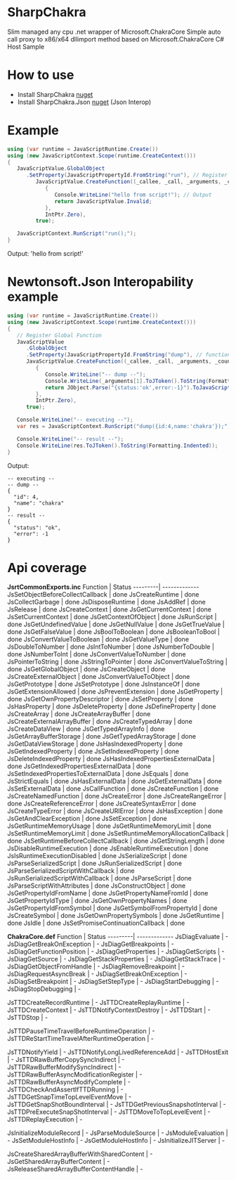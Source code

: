 # SharpChakra
Slim managed any cpu .net wrapper of Microsoft.ChakraCore
Simple auto call proxy to x86/x64 dllimport method based on Microsoft.ChakraCore C# Host Sample

# How to use
- Install SharpChakra [nuget](https://www.nuget.org/packages/SharpChakra)
- Install SharpChakra.Json [nuget](https://www.nuget.org/packages/SharpChakra.Json) (Json Interop)

# Example

```csharp
using (var runtime = JavaScriptRuntime.Create())
using (new JavaScriptContext.Scope(runtime.CreateContext()))
{
   JavaScriptValue.GlobalObject
      .SetProperty(JavaScriptPropertyId.FromString("run"), // Register run function
         JavaScriptValue.CreateFunction((_callee, _call, _arguments, _count, _data) =>
            {
               Console.WriteLine("hello from script!"); // Output
               return JavaScriptValue.Invalid;
            },
            IntPtr.Zero),
         true);

   JavaScriptContext.RunScript("run();");
}
```
Output: 'hello from script!'

# Newtonsoft.Json Interopability example
```csharp
using (var runtime = JavaScriptRuntime.Create())
using (new JavaScriptContext.Scope(runtime.CreateContext()))
{
   // Register Global Function
   JavaScriptValue
      .GlobalObject
      .SetProperty(JavaScriptPropertyId.FromString("dump"), // function name
      JavaScriptValue.CreateFunction((_callee, _call, _arguments, _count, _data) =>
         {
            Console.WriteLine("-- dump --");
            Console.WriteLine(_arguments[1].ToJToken().ToString(Formatting.Indented));
            return JObject.Parse("{status:'ok',error:-1}").ToJavaScriptValue();
         },
         IntPtr.Zero),
      true);

   Console.WriteLine("-- executing --");
   var res = JavaScriptContext.RunScript("dump({id:4,name:'chakra'});");

   Console.WriteLine("-- result --");
   Console.WriteLine(res.ToJToken().ToString(Formatting.Indented));
}
```
Output:
```
-- executing --
-- dump --
{
  "id": 4,
  "name": "chakra"
}
-- result --
{
  "status": "ok",
  "error": -1
}
```

# Api coverage

**JsrtCommonExports.inc**
Function | Status
---------| -------------
JsSetObjectBeforeCollectCallback | done
JsCreateRuntime | done
JsCollectGarbage | done
JsDisposeRuntime | done
JsAddRef | done
JsRelease | done
JsCreateContext | done
JsGetCurrentContext | done
JsSetCurrentContext | done
JsGetContextOfObject | done
JsRunScript | done
JsGetUndefinedValue | done
JsGetNullValue | done
JsGetTrueValue | done
JsGetFalseValue | done
JsBoolToBoolean | done
JsBooleanToBool | done
JsConvertValueToBoolean | done
JsGetValueType | done
JsDoubleToNumber | done
JsIntToNumber | done
JsNumberToDouble | done
JsNumberToInt | done
JsConvertValueToNumber | done
JsPointerToString | done
JsStringToPointer | done
JsConvertValueToString | done
JsGetGlobalObject | done
JsCreateObject | done
JsCreateExternalObject | done
JsConvertValueToObject | done
JsGetPrototype | done
JsSetPrototype | done
JsInstanceOf | done
JsGetExtensionAllowed | done
JsPreventExtension | done
JsGetProperty | done
JsGetOwnPropertyDescriptor | done
JsSetProperty | done
JsHasProperty | done
JsDeleteProperty | done
JsDefineProperty | done
JsCreateArray | done
JsCreateArrayBuffer | done
JsCreateExternalArrayBuffer | done
JsCreateTypedArray | done
JsCreateDataView | done
JsGetTypedArrayInfo | done 
JsGetArrayBufferStorage | done
JsGetTypedArrayStorage | done
JsGetDataViewStorage | done
JsHasIndexedProperty | done
JsGetIndexedProperty | done
JsSetIndexedProperty | done
JsDeleteIndexedProperty | done
JsHasIndexedPropertiesExternalData | done
JsGetIndexedPropertiesExternalData | done
JsSetIndexedPropertiesToExternalData | done
JsEquals | done
JsStrictEquals | done
JsHasExternalData | done
JsGetExternalData | done
JsSetExternalData | done
JsCallFunction | done
JsCreateFunction | done
JsCreateNamedFunction | done
JsCreateError | done
JsCreateRangeError | done
JsCreateReferenceError | done
JsCreateSyntaxError | done
JsCreateTypeError | done
JsCreateURIError | done
JsHasException | done
JsGetAndClearException | done
JsSetException | done
JsGetRuntimeMemoryUsage | done
JsGetRuntimeMemoryLimit | done
JsSetRuntimeMemoryLimit | done
JsSetRuntimeMemoryAllocationCallback | done
JsSetRuntimeBeforeCollectCallback | done
JsGetStringLength | done
JsDisableRuntimeExecution | done
JsEnableRuntimeExecution | done
JsIsRuntimeExecutionDisabled | done
JsSerializeScript | done
JsParseSerializedScript | done
JsRunSerializedScript | done
JsParseSerializedScriptWithCallback | done
JsRunSerializedScriptWithCallback | done
JsParseScript | done
JsParseScriptWithAttributes | done
JsConstructObject | done
JsGetPropertyIdFromName | done
JsGetPropertyNameFromId | done
JsGetPropertyIdType | done
JsGetOwnPropertyNames | done
JsGetPropertyIdFromSymbol | done
JsGetSymbolFromPropertyId | done
JsCreateSymbol | done
JsGetOwnPropertySymbols | done
JsGetRuntime | done
JsIdle | done
JsSetPromiseContinuationCallback | done

**ChakraCore.def**
Function | Status
---------| -------------
JsDiagEvaluate | -
JsDiagGetBreakOnException | -
JsDiagGetBreakpoints | -
JsDiagGetFunctionPosition | -
JsDiagGetProperties | -
JsDiagGetScripts | -
JsDiagGetSource | -
JsDiagGetStackProperties | -
JsDiagGetStackTrace | -
JsDiagGetObjectFromHandle | -
JsDiagRemoveBreakpoint | -
JsDiagRequestAsyncBreak | -
JsDiagSetBreakOnException | -
JsDiagSetBreakpoint | -
JsDiagSetStepType | -
JsDiagStartDebugging | -
JsDiagStopDebugging | -

JsTTDCreateRecordRuntime | -
JsTTDCreateReplayRuntime | -
JsTTDCreateContext | -
JsTTDNotifyContextDestroy | -
JsTTDStart | -
JsTTDStop | -

JsTTDPauseTimeTravelBeforeRuntimeOperation | -
JsTTDReStartTimeTravelAfterRuntimeOperation | -

JsTTDNotifyYield | -
JsTTDNotifyLongLivedReferenceAdd | -
JsTTDHostExit | -
JsTTDRawBufferCopySyncIndirect | -
JsTTDRawBufferModifySyncIndirect | -
JsTTDRawBufferAsyncModificationRegister | -
JsTTDRawBufferAsyncModifyComplete | -
JsTTDCheckAndAssertIfTTDRunning | -
JsTTDGetSnapTimeTopLevelEventMove | -
JsTTDGetSnapShotBoundInterval | -
JsTTDGetPreviousSnapshotInterval | -
JsTTDPreExecuteSnapShotInterval | -
JsTTDMoveToTopLevelEvent | -
JsTTDReplayExecution | -

JsInitializeModuleRecord | -
JsParseModuleSource | -
JsModuleEvaluation | -
JsSetModuleHostInfo | -
JsGetModuleHostInfo | -
JsInitializeJITServer | -

JsCreateSharedArrayBufferWithSharedContent | -
JsGetSharedArrayBufferContent | -
JsReleaseSharedArrayBufferContentHandle | -